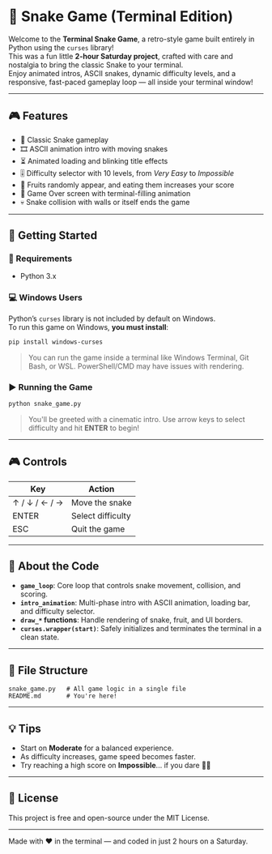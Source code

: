 # 🐍 Snake Game (Terminal Edition)

Welcome to the **Terminal Snake Game**, a retro-style game built entirely in Python using the `curses` library!  
This was a fun little **2-hour Saturday project**, crafted with care and nostalgia to bring the classic Snake to your terminal.  
Enjoy animated intros, ASCII snakes, dynamic difficulty levels, and a responsive, fast-paced gameplay loop — all inside your terminal window!

---

## 🎮 Features

- 🐍 Classic Snake gameplay
- 🎞 ASCII animation intro with moving snakes
- ⏳ Animated loading and blinking title effects
- 🎚 Difficulty selector with 10 levels, from *Very Easy* to *Impossible*
- 🍎 Fruits randomly appear, and eating them increases your score
- 🧱 Game Over screen with terminal-filling animation
- 💀 Snake collision with walls or itself ends the game

---

## 🚀 Getting Started

### 🔧 Requirements

- Python 3.x

### 💻 Windows Users

Python’s `curses` library is not included by default on Windows.  
To run this game on Windows, **you must install**:

```bash
pip install windows-curses
```

> You can run the game inside a terminal like Windows Terminal, Git Bash, or WSL. PowerShell/CMD may have issues with rendering.

### ▶️ Running the Game

```bash
python snake_game.py
```

> You'll be greeted with a cinematic intro. Use arrow keys to select difficulty and hit **ENTER** to begin!

---

## 🎮 Controls

| Key         | Action               |
|-------------|----------------------|
| ↑ / ↓ / ← / → | Move the snake        |
| ENTER       | Select difficulty     |
| ESC         | Quit the game         |


---

## 🧠 About the Code

- **`game_loop`**: Core loop that controls snake movement, collision, and scoring.
- **`intro_animation`**: Multi-phase intro with ASCII animation, loading bar, and difficulty selector.
- **`draw_*` functions**: Handle rendering of snake, fruit, and UI borders.
- **`curses.wrapper(start)`**: Safely initializes and terminates the terminal in a clean state.

---

## 📁 File Structure

```plaintext
snake_game.py   # All game logic in a single file
README.md       # You're here!
```

---

## 💡 Tips

- Start on **Moderate** for a balanced experience.
- As difficulty increases, game speed becomes faster.
- Try reaching a high score on **Impossible**... if you dare 🧠🔥

---

## 📜 License

This project is free and open-source under the MIT License.

---

Made with ❤️ in the terminal — and coded in just 2 hours on a Saturday.
